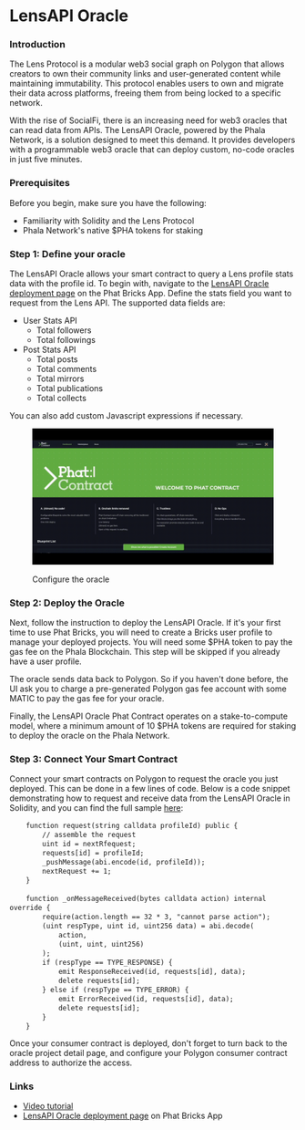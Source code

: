 # LensAPI Oracle

### Introduction

The Lens Protocol is a modular web3 social graph on Polygon that allows creators to own their community links and user-generated content while maintaining immutability. This protocol enables users to own and migrate their data across platforms, freeing them from being locked to a specific network.

With the rise of SocialFi, there is an increasing need for web3 oracles that can read data from APIs. The LensAPI Oracle, powered by the Phala Network, is a solution designed to meet this demand. It provides developers with a programmable web3 oracle that can deploy custom, no-code oracles in just five minutes.

### Prerequisites

Before you begin, make sure you have the following:

* Familiarity with Solidity and the Lens Protocol
* Phala Network's native $PHA tokens for staking

### Step 1: Define your oracle

The LensAPI Oracle allows your smart contract to query a Lens profile stats data with the profile id. To begin with, navigate to the [LensAPI Oracle deployment page](https://bricks.phala.network/blueprint/lens-oracle/deployment) on the Phat Bricks App. Define the stats field you want to request from the Lens API. The supported data fields are:

* User Stats API
  * Total followers
  * Total followings
* Post Stats API
  * Total posts
  * Total comments
  * Total mirrors
  * Total publications
  * Total collects

You can also add custom Javascript expressions if necessary.

<figure><img src="../../.gitbook/assets/1_DLLIeuw8zXGV3I7pUtRL-g.gif" alt=""><figcaption><p>Configure the oracle</p></figcaption></figure>

### Step 2: Deploy the Oracle

Next, follow the instruction to deploy the LensAPI Oracle. If it's your first time to use Phat Bricks, you will need to create a Bricks user profile to manage your deployed projects. You will need some $PHA token to pay the gas fee on the Phala Blockchain. This step will be skipped if you already have a user profile.

The oracle sends data back to Polygon. So if you haven't done before, the UI ask you to charge a pre-generated Polygon gas fee account with some MATIC to pay the gas fee for your oracle.

Finally, the LensAPI Oracle Phat Contract operates on a stake-to-compute model, where a minimum amount of 10 $PHA tokens are required for staking to deploy the oracle on the Phala Network.

### Step 3: Connect Your Smart Contract

Connect your smart contracts on Polygon to request the oracle you just deployed. This can be done in a few lines of code. Below is a code snippet demonstrating how to request and receive data from the LensAPI Oracle in Solidity, and you can find the full sample [here](https://github.com/Phala-Network/phat-bricks/blob/master/evm/contracts/TestLensOracle.sol):

```solidity
    function request(string calldata profileId) public {
        // assemble the request
        uint id = nextRfequest;
        requests[id] = profileId;
        _pushMessage(abi.encode(id, profileId));
        nextRequest += 1;
    }

    function _onMessageReceived(bytes calldata action) internal override {
        require(action.length == 32 * 3, "cannot parse action");
        (uint respType, uint id, uint256 data) = abi.decode(
            action,
            (uint, uint, uint256)
        );
        if (respType == TYPE_RESPONSE) {
            emit ResponseReceived(id, requests[id], data);
            delete requests[id];
        } else if (respType == TYPE_ERROR) {
            emit ErrorReceived(id, requests[id], data);
            delete requests[id];
        }
    }
```

Once your consumer contract is deployed, don't forget to turn back to the oracle project detail page, and configure your Polygon consumer contract address to authorize the access.

### Links

* [Video tutorial](https://www.youtube.com/watch?v=C6kCpItmT6o)
* [LensAPI Oracle deployment page](https://bricks.phala.network/blueprint/lens-oracle/deployment) on Phat Bricks App
